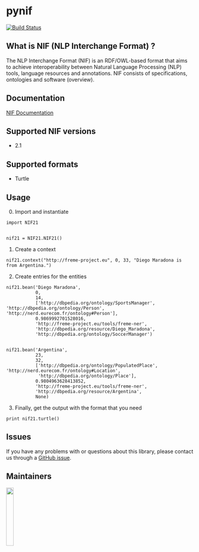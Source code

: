 # pynif

[![Build Status](https://travis-ci.org/wetneb/pynif.svg?branch=master)](https://travis-ci.org/wetneb/pynif)

## What is NIF (NLP Interchange Format) ?

The NLP Interchange Format (NIF) is an RDF/OWL-based format that aims to achieve interoperability between Natural Language Processing (NLP) tools, language resources and annotations. NIF consists of specifications, ontologies and software (overview).

## Documentation

[NIF Documentation](http://persistence.uni-leipzig.org/nlp2rdf/)


## Supported NIF versions

 * 2.1

## Supported formats

* Turtle

## Usage

0) Import and instantiate

```
import NIF21


nif21 = NIF21.NIF21()

```

1) Create a context

```
nif21.context("http://freme-project.eu", 0, 33, "Diego Maradona is from Argentina.")

```

2) Create entries for the entities

```
nif21.bean('Diego Maradona',
           0,
           14,
           ['http://dbpedia.org/ontology/SportsManager', 'http://dbpedia.org/ontology/Person', 'http://nerd.eurecom.fr/ontology#Person'],
           0.9869992701528016,
           'http://freme-project.eu/tools/freme-ner',
           'http://dbpedia.org/resource/Diego_Maradona',
           'http://dbpedia.org/ontology/SoccerManager')


nif21.bean('Argentina',
           23,
           32,
           ['http://dbpedia.org/ontology/PopulatedPlace', 'http://nerd.eurecom.fr/ontology#Location',
            'http://dbpedia.org/ontology/Place'],
           0.9804963628413852,
           'http://freme-project.eu/tools/freme-ner',
           'http://dbpedia.org/resource/Argentina',
           None)
```

3) Finally, get the output with the format that you need

```
print nif21.turtle()
```


## Issues

If you have any problems with or questions about this library, please contact us through a [GitHub issue](https://github.com/NLP2RDF/pyNIF-lib/issues).

## Maintainers

<a href="http://infai.org"><img src="http://infai.org/de/Presse/Logos/files?get=infai_logo_en_rgb_300dpi.jpg" align="left" height="20%" width="20%" ></a>
